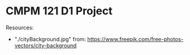 # CMPM 121 D1 Project

Resources:

- "./cityBackground.jpg" from: <https://www.freepik.com/free-photos-vectors/city-background>
